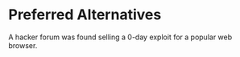 # Preferred Alternatives

<!-- 0-day -->
A hacker forum was found selling a 0-day exploit for a popular web browser.
